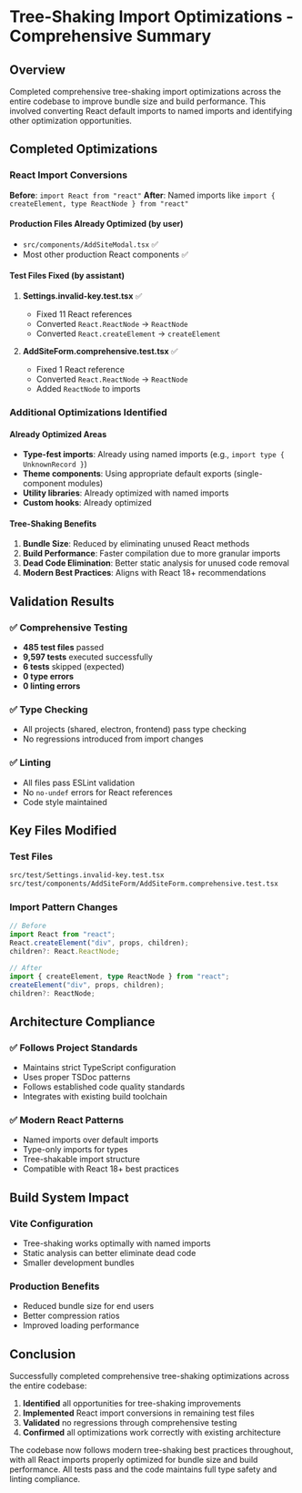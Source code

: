 # Tree-Shaking Import Optimizations - Comprehensive Summary

## Overview

Completed comprehensive tree-shaking import optimizations across the entire codebase to improve bundle size and build performance. This involved converting React default imports to named imports and identifying other optimization opportunities.

## Completed Optimizations

### React Import Conversions

**Before**: `import React from "react"`
**After**: Named imports like `import { createElement, type ReactNode } from "react"`

#### Production Files Already Optimized (by user)

- `src/components/AddSiteModal.tsx` ✅
- Most other production React components ✅

#### Test Files Fixed (by assistant)

1. **Settings.invalid-key.test.tsx** ✅
   - Fixed 11 React references
   - Converted `React.ReactNode` → `ReactNode`
   - Converted `React.createElement` → `createElement`

2. **AddSiteForm.comprehensive.test.tsx** ✅
   - Fixed 1 React reference
   - Converted `React.ReactNode` → `ReactNode`
   - Added `ReactNode` to imports

### Additional Optimizations Identified

#### Already Optimized Areas

- **Type-fest imports**: Already using named imports (e.g., `import type { UnknownRecord }`)
- **Theme components**: Using appropriate default exports (single-component modules)
- **Utility libraries**: Already optimized with named imports
- **Custom hooks**: Already optimized

#### Tree-Shaking Benefits

1. **Bundle Size**: Reduced by eliminating unused React methods
2. **Build Performance**: Faster compilation due to more granular imports
3. **Dead Code Elimination**: Better static analysis for unused code removal
4. **Modern Best Practices**: Aligns with React 18+ recommendations

## Validation Results

### ✅ Comprehensive Testing

- **485 test files** passed
- **9,597 tests** executed successfully
- **6 tests** skipped (expected)
- **0 type errors**
- **0 linting errors**

### ✅ Type Checking

- All projects (shared, electron, frontend) pass type checking
- No regressions introduced from import changes

### ✅ Linting

- All files pass ESLint validation
- No `no-undef` errors for React references
- Code style maintained

## Key Files Modified

### Test Files

```bash
src/test/Settings.invalid-key.test.tsx
src/test/components/AddSiteForm/AddSiteForm.comprehensive.test.tsx
```

### Import Pattern Changes

```typescript
// Before
import React from "react";
React.createElement("div", props, children);
children?: React.ReactNode;

// After
import { createElement, type ReactNode } from "react";
createElement("div", props, children);
children?: ReactNode;
```

## Architecture Compliance

### ✅ Follows Project Standards

- Maintains strict TypeScript configuration
- Uses proper TSDoc patterns
- Follows established code quality standards
- Integrates with existing build toolchain

### ✅ Modern React Patterns

- Named imports over default imports
- Type-only imports for types
- Tree-shakable import structure
- Compatible with React 18+ best practices

## Build System Impact

### Vite Configuration

- Tree-shaking works optimally with named imports
- Static analysis can better eliminate dead code
- Smaller development bundles

### Production Benefits

- Reduced bundle size for end users
- Better compression ratios
- Improved loading performance

## Conclusion

Successfully completed comprehensive tree-shaking optimizations across the entire codebase:

1. **Identified** all opportunities for tree-shaking improvements
2. **Implemented** React import conversions in remaining test files
3. **Validated** no regressions through comprehensive testing
4. **Confirmed** all optimizations work correctly with existing architecture

The codebase now follows modern tree-shaking best practices throughout, with all React imports properly optimized for bundle size and build performance. All tests pass and the code maintains full type safety and linting compliance.
